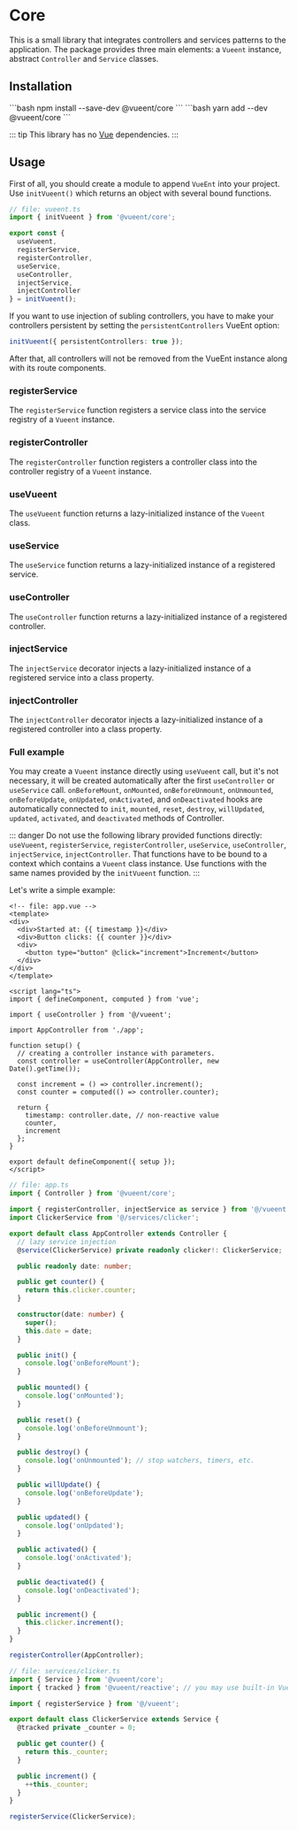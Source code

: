 # Core

This is a small library that integrates controllers and services patterns to the application. The package provides three main elements: a `Vueent` instance, abstract `Controller` and `Service` classes.

## Installation

<code-group>
<code-block title="NPM" active>
```bash
npm install --save-dev @vueent/core
```
</code-block>

<code-block title="YARN">
```bash
yarn add --dev @vueent/core
```
</code-block>
</code-group>

::: tip
This library has no [Vue](https://v3.vuejs.org/) dependencies.
:::

## Usage

First of all, you should create a module to append `VueEnt` into your project. Use `initVueent()` which returns an object with several bound functions.

```ts
// file: vueent.ts
import { initVueent } from '@vueent/core';

export const {
  useVueent,
  registerService,
  registerController,
  useService,
  useController,
  injectService,
  injectController
} = initVueent();
```

If you want to use injection of subling controllers, you have to make your controllers persistent by setting the `persistentControllers` VueEnt option:

```ts
initVueent({ persistentControllers: true });
```

After that, all controllers will not be removed from the VueEnt instance along with its route components.

### registerService

The `registerService` function registers a service class into the service registry of a `Vueent` instance.

### registerController

The `registerController` function registers a controller class into the controller registry of a `Vueent` instance.

### useVueent

The `useVueent` function returns a lazy-initialized instance of the `Vueent` class.

### useService

The `useService` function returns a lazy-initialized instance of a registered service.

### useController

The `useController` function returns a lazy-initialized instance of a registered controller.

### injectService

The `injectService` decorator injects a lazy-initialized instance of a registered service into a class property.

### injectController

The `injectController` decorator injects a lazy-initialized instance of a registered controller into a class property.

### Full example

You may create a `Vueent` instance directly using `useVueent` call, but it's not necessary, it will be created automatically after the first `useController` or `useService` call. `onBeforeMount`, `onMounted`, `onBeforeUnmount`, `onUnmounted`, `onBeforeUpdate`, `onUpdated`, `onActivated`, and `onDeactivated` hooks are automatically connected to `init`, `mounted`, `reset`, `destroy`, `willUpdated`, `updated`, `activated`, and `deactivated` methods of Controller.

::: danger
Do not use the following library provided functions directly: `useVueent`, `registerService`, `registerController`, `useService`, `useController`, `injectService`, `injectController`. That functions have to be bound to a context which contains a `Vueent` class instance. Use functions with the same names provided by the `initVueent` function.
:::

Let's write a simple example:

```vue
<!-- file: app.vue -->
<template>
<div>
  <div>Started at: {{ timestamp }}</div>
  <div>Button clicks: {{ counter }}</div>
  <div>
    <button type="button" @click="increment">Increment</button>
  </div>
</div>
</template>

<script lang="ts">
import { defineComponent, computed } from 'vue';

import { useController } from '@/vueent';

import AppController from './app';

function setup() {
  // creating a controller instance with parameters.
  const controller = useController(AppController, new Date().getTime());

  const increment = () => controller.increment();
  const counter = computed(() => controller.counter);

  return {
    timestamp: controller.date, // non-reactive value
    counter,
    increment
  };
}

export default defineComponent({ setup });
</script>
```

```ts
// file: app.ts
import { Controller } from '@vueent/core';

import { registerController, injectService as service } from '@/vueent';
import ClickerService from '@/services/clicker';

export default class AppController extends Controller {
  // lazy service injection
  @service(ClickerService) private readonly clicker!: ClickerService;

  public readonly date: number;

  public get counter() {
    return this.clicker.counter;
  }

  constructor(date: number) {
    super();
    this.date = date;
  }

  public init() {
    console.log('onBeforeMount');
  }

  public mounted() {
    console.log('onMounted');
  }

  public reset() {
    console.log('onBeforeUnmount');
  }

  public destroy() {
    console.log('onUnmounted'); // stop watchers, timers, etc.
  }

  public willUpdate() {
    console.log('onBeforeUpdate');
  }

  public updated() {
    console.log('onUpdated');
  }

  public activated() {
    console.log('onActivated');
  }

  public deactivated() {
    console.log('onDeactivated');
  }

  public increment() {
    this.clicker.increment();
  }
}

registerController(AppController);
```

```ts
// file: services/clicker.ts
import { Service } from '@vueent/core';
import { tracked } from '@vueent/reactive'; // you may use built-in Vue's `ref`

import { registerService } from '@/vueent';

export default class ClickerService extends Service {
  @tracked private _counter = 0;

  public get counter() {
    return this._counter;
  }

  public increment() {
    ++this._counter;
  }
}

registerService(ClickerService);
```
